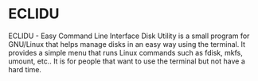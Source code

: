 # ECLIDU
ECLIDU - Easy Command Line Interface Disk Utility is a small program for GNU/Linux that helps manage disks in an easy way using the terminal. It provides a simple menu that runs Linux commands such as fdisk, mkfs, umount, etc.. It is for people that want to use the terminal but not have a hard time.
